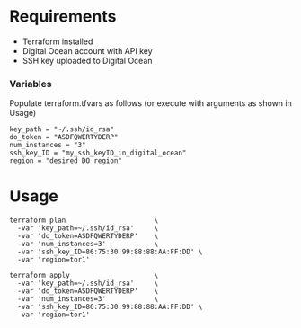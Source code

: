# Requirements

* Terraform installed
* Digital Ocean account with API key
* SSH key uploaded to Digital Ocean

### Variables
Populate terraform.tfvars as follows (or execute with arguments as shown in Usage)

    key_path = "~/.ssh/id_rsa"
    do_token = "ASDFQWERTYDERP"
    num_instances = "3"
    ssh_key_ID = "my_ssh_keyID_in_digital_ocean"
    region = "desired DO region"

# Usage

    terraform plan                      \
      -var 'key_path=~/.ssh/id_rsa'     \
      -var 'do_token=ASDFQWERTYDERP'    \
      -var 'num_instances=3'            \
      -var 'ssh_key_ID=86:75:30:99:88:88:AA:FF:DD' \
      -var 'region=tor1'

    terraform apply                     \
      -var 'key_path=~/.ssh/id_rsa'     \
      -var 'do_token=ASDFQWERTYDERP'    \
      -var 'num_instances=3'            \
      -var 'ssh_key_ID=86:75:30:99:88:88:AA:FF:DD' \
      -var 'region=tor1'
